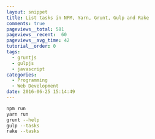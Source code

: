 ```yaml
---
layout: snippet
title: List tasks in NPM, Yarn, Grunt, Gulp and Rake
comments: true
pageviews__total: 581
pageviews__recent:  60
pageviews__avg_time: 42
tutorial__order: 0
tags:
  - gruntjs
  - gulpjs
  - javascript
categories:
  - Programming
  - Web Development
date: 2016-06-25 15:14:49
---
```


```bash
npm run
yarn run
grunt --help
gulp --tasks
rake --tasks
```
